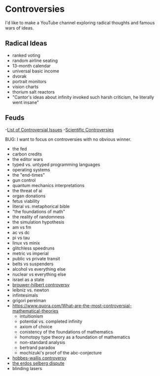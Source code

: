 
# Controversies

I'd like to make a YouTube channel exploring radical thoughts and famous wars of ideas.

## Radical Ideas

- ranked voting
- random airline seating
- 13-month calendar
- universal basic income
- dvorak
- portrait monitors
- vision charts
- thorium salt reactors
- "Cantor's ideas about infinity invoked such harsh criticism, he literally went insane"

## Feuds

<!-- Book: Great Feuds in Mathematics: Ten of the Liveliest Disputes Ever -->

-[List of Controversial Issues](https://en.wikipedia.org/wiki/Wikipedia:List_of_controversial_issues)
-[Scientific Controversies](https://en.wikipedia.org/wiki/Category:Scientific_controversies)

BUG: I want to focus on controversies with no obvious winner.

- the fed
- carbon credits
- the editor wars
- typed vs. untyped programming languages
- operating systems
- the "end-times"
- gun control
- quantum mechanics interpretations
- the threat of ai
- organ donations
- fetus viability
- literal vs. metaphorical bible
- "the foundations of math"
- the reality of randomness
- the simulation hypothesis
- am vs fm
- ac vs dc
- pi vs tau
- linux vs minix
- glitchless speedruns
- metric vs imperial
- public vs private transit
- belts vs suspenders
- alcohol vs everything else
- nuclear vs everything else
- israel as a state
- [brouwer-hilbert controversy](https://en.wikipedia.org/wiki/Brouwer%E2%80%93Hilbert_controversy)
- leibniz vs. newton
- infintesimals
- grigori perelman
- https://www.quora.com/What-are-the-most-controversial-mathematical-theories
  - intuitionism
  - potential vs. completed infinity
  - axiom of choice
  - conistency of the foundations of mathematics
  - homotopy type theory as a foundation of mathematics
  - non-standard analysis
  - bertrand paradox
  - mochizuki's proof of the abc-conjecture
- [hobbes-wallis controversy](https://en.wikipedia.org/wiki/Hobbes%E2%80%93Wallis_controversy)
- [the erdos selberg dispute](https://www.reddit.com/r/math/comments/848hd3/interesting_math_controversies/dvonaen/)
- blinding lasers
